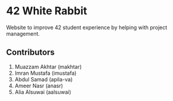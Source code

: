 # 42 White Rabbit
Website to improve 42 student experience by helping with project management.

## Contributors
  1. Muazzam Akhtar (makhtar)
  2. Imran Mustafa (imustafa)
  3. Abdul Samad (apila-va)
  4. Ameer Nasr (anasr)
  5. Alia Alsuwai (aalsuwai)
